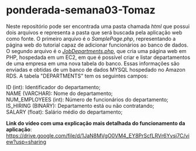# ponderada-semana03-Tomaz

Neste repositório pode ser encontrada uma pasta chamada *html* que possui dois arquivos e representa a pasta que será buscada pela aplicação web como fonte. O primeiro arquivo é o *SamplePage.php*, representando a página web do tutorial capaz de adicionar funcionários ao banco de dados. O segundo arquivo é o <a href="https://github.com/dtonavitor/ponderada-semana03-Tomaz/blob/main/JobDepartments.php">*JobDepartments.php*</a>, que cria uma página web em PHP, hospedada em um EC2, em que é possível criar e listar departamentos de uma empresa em uma nova tabela do banco. Essas informações são enviadas e obtidas de um banco de dados MYSQL hospedado no Amazon RDS. A tabela "DEPARTMENTS" tem os seguintes campos:

ID (int): Identificador do departamento; <br>
NAME (VARCHAR): Nome do departamento; <br>
NUM_EMPLOYEES (int): Número de funcionários do departamento; <br>
IS_HIRING (BINARY): Departamento está ou não contratando; <br>
SALARY (float): Salário médio do departamento; <br>

**Link do vídeo com uma explicação mais detalhada do funcionamento da aplicação**: https://drive.google.com/file/d/1JaN8MVgO0VM4_EY8PrScfLRVr6Yvsj7C/view?usp=sharing
